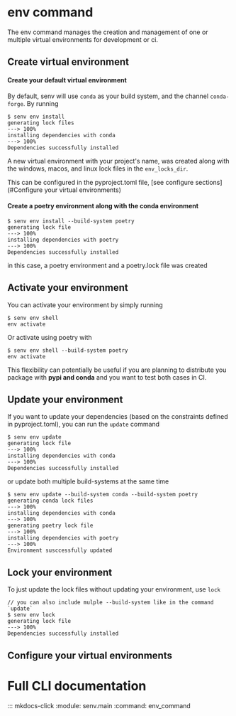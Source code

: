 # env command

The env command manages the creation and management of one or multiple virtual environments for development or ci.

## Create virtual environment

#### Create your default virtual environment

By default, senv will use `conda` as your build system, and the channel `conda-forge`. By running

<div class="termy">

```console
$ senv env install
generating lock files
---> 100%
installing dependencies with conda
---> 100%
Dependencies successfully installed
```

</div>

A new virtual environment with your project's name, was created along with the windows, macos, and linux lock files in the `env_locks_dir`.

This can be configured in the pyproject.toml file, [see configure sections](#Configure your virtual environments)


#### Create a poetry environment along with the conda environment

<div class="termy">

```console
$ senv env install --build-system poetry
generating lock file
---> 100%
installing dependencies with poetry
---> 100%
Dependencies successfully installed
```

</div>

in this case, a poetry environment and a poetry.lock file was created

## Activate your environment

You can activate your environment by simply running

<div class="termy">

```console
$ senv env shell
env activate
```

</div>

Or activate using poetry with 

<div class="termy">

```console
$ senv env shell --build-system poetry
env activate
```

</div>

This flexibility can potentially be useful if you are planning to distribute you package with **pypi and conda** and you want to test both cases in CI.


## Update your environment

If you want to update your dependencies (based on the constraints defined in pyproject.toml), you can run the `update` command

<div class="termy">

```console
$ senv env update
generating lock file
---> 100%
installing dependencies with conda
---> 100%
Dependencies successfully installed
```

</div>

or update both multiple build-systems at the same time

<div class="termy">


```console
$ senv env update --build-system conda --build-system poetry
generating conda lock files
---> 100%
installing dependencies with conda
---> 100%
generating poetry lock file
---> 100%
installing dependencies with poetry
---> 100%
Environment susccessfully updated
```

</div>

## Lock your environment

To just update the lock files without updating your environment, use `lock`

<div class="termy">

```console
// you can also include mulple --build-system like in the command `update`
$ senv env lock
generating lock file
---> 100%
Dependencies successfully installed
```

</div>


## Configure your virtual environments


# Full CLI documentation

::: mkdocs-click
    :module: senv.main
    :command: env_command
